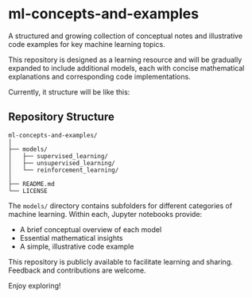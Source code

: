 # ml-concepts-and-examples
A structured and growing collection of conceptual notes and illustrative code examples for key machine learning topics.

This repository is designed as a learning resource and will be gradually expanded to include additional models, each with concise mathematical explanations and corresponding code implementations.

Currently, it structure will be like this:

## Repository Structure
```
ml-concepts-and-examples/
│
├── models/
│   ├── supervised_learning/
│   ├── unsupervised_learning/
│   └── reinforcement_learning/
│
├── README.md
└── LICENSE
```

The `models/` directory contains subfolders for different categories of machine learning. Within each, Jupyter notebooks provide:
- A brief conceptual overview of each model
- Essential mathematical insights
- A simple, illustrative code example

This repository is publicly available to facilitate learning and sharing. Feedback and contributions are welcome.

Enjoy exploring!
